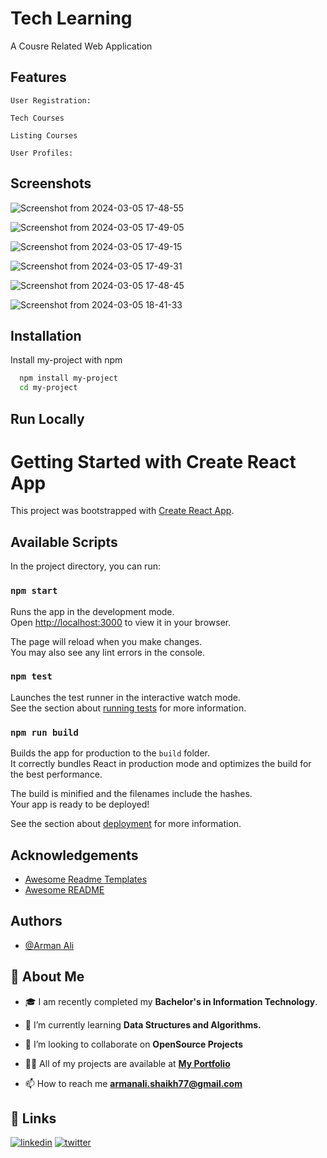 
# Tech Learning 

A Cousre Related Web Application

## Features

    User Registration:

    Tech Courses 

    Listing Courses
    
    User Profiles:
    
## Screenshots

![Screenshot from 2024-03-05 17-48-55](https://github.com/armanali0786/Tech-Learning/assets/76746226/a7eac735-b75e-4bc7-9bd8-29a4c074c517)

![Screenshot from 2024-03-05 17-49-05](https://github.com/armanali0786/Tech-Learning/assets/76746226/c154b48f-da83-45e6-9888-f992205430bc)

![Screenshot from 2024-03-05 17-49-15](https://github.com/armanali0786/Tech-Learning/assets/76746226/7434f52a-e8b5-4e8d-bf41-1955bef5d51c)

![Screenshot from 2024-03-05 17-49-31](https://github.com/armanali0786/Tech-Learning/assets/76746226/89764e41-8d6b-4363-b38c-b77254b852ba)

![Screenshot from 2024-03-05 17-48-45](https://github.com/armanali0786/Tech-Learning/assets/76746226/6aa44d13-ee50-4a3b-835b-c9efad48a62d)

![Screenshot from 2024-03-05 18-41-33](https://github.com/armanali0786/Tech-Learning/assets/76746226/6da0ef26-70da-4f14-8d87-fbedac305917)





## Installation

Install my-project with npm

```bash
  npm install my-project
  cd my-project
```
    
## Run Locally
# Getting Started with Create React App

This project was bootstrapped with [Create React App](https://github.com/facebook/create-react-app).

## Available Scripts

In the project directory, you can run:

### `npm start`

Runs the app in the development mode.\
Open [http://localhost:3000](http://localhost:3000) to view it in your browser.

The page will reload when you make changes.\
You may also see any lint errors in the console.

### `npm test`

Launches the test runner in the interactive watch mode.\
See the section about [running tests](https://facebook.github.io/create-react-app/docs/running-tests) for more information.

### `npm run build`

Builds the app for production to the `build` folder.\
It correctly bundles React in production mode and optimizes the build for the best performance.

The build is minified and the filenames include the hashes.\
Your app is ready to be deployed!

See the section about [deployment](https://facebook.github.io/create-react-app/docs/deployment) for more information.

## Acknowledgements

 - [Awesome Readme Templates](https://www.notion.so/templates/category/projects)
 - [Awesome README](https://github.com/armanali0786/awesome-readme)



## Authors

- [@Arman Ali](https://www.github.com/armanali0786)


## 🚀 About Me

- 🎓 I am recently completed my **Bachelor's in Information Technology**.

- 🌱 I’m currently learning **Data Structures and Algorithms.**

- 👯 I’m looking to collaborate on **OpenSource Projects**

- 👨‍💻 All of my projects are available at **[My Portfolio](https://github.com/armanali0786?tab=repositories)**

- 📫 How to reach me **armanali.shaikh77@gmail.com**



## 🔗 Links

[![linkedin](https://img.shields.io/badge/linkedin-0A66C2?style=for-the-badge&logo=linkedin&logoColor=white)](https://www.linkedin.com/in/arman-ali-8383081ab/)
[![twitter](https://img.shields.io/badge/twitter-1DA1F2?style=for-the-badge&logo=twitter&logoColor=white)](https://twitter.com/Arman_Ali_01?s=09/)

